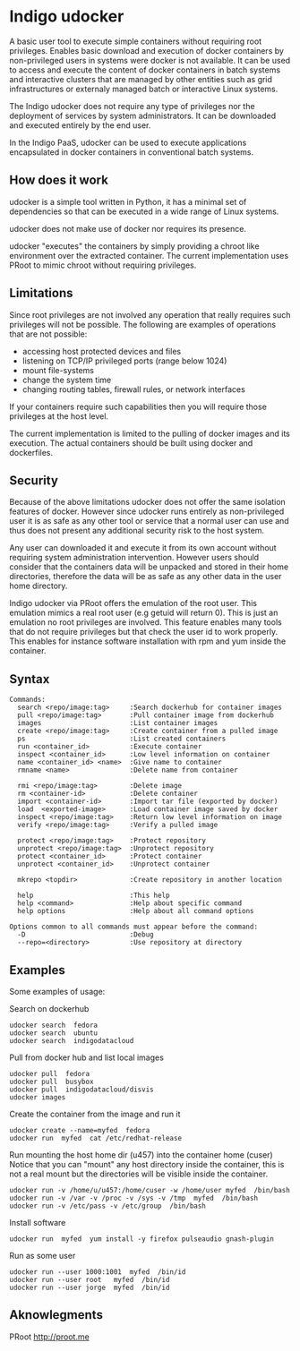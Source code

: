 # Indigo udocker
A basic user tool to execute simple containers without requiring root 
privileges. Enables basic download and execution of docker containers 
by non-privileged users in systems were docker is not available.
It can be used to access and execute the content of docker containers 
in batch systems and interactive clusters that are managed by other 
entities such as grid infrastructures or externaly managed batch or
interactive Linux systems.

The Indigo udocker does not require any type of privileges nor the
deployment of services by system administrators. It can be downloaded
and executed entirely by the end user. 

In the Indigo PaaS, udocker can be used to execute applications
encapsulated in docker containers in conventional batch systems.

## How does it work
udocker is a simple tool written in Python, it has a minimal set
of dependencies so that can be executed in a wide range of Linux
systems. 

udocker does not make use of docker nor requires its presence.

udocker "executes" the containers by simply providing a chroot like 
environment over the extracted container. The current implementation 
uses PRoot to mimic chroot without requiring privileges. 

## Limitations
Since root privileges are not involved any operation that really 
requires such privileges will not be possible. The following  are
examples of operations that are not possible:

* accessing host protected devices and files
* listening on TCP/IP privileged ports (range below 1024)
* mount file-systems
* change the system time
* changing routing tables, firewall rules, or network interfaces

If your containers require such capabilities then you will require
those privileges at the host level.  

The current implementation is limited to the pulling of docker images 
and its execution. The actual containers should be built using docker
and dockerfiles.

## Security
Because of the above limitations udocker does not offer the same isolation 
features of docker. However since udocker runs entirely as non-privileged 
user it is as safe as any other tool or service that a normal user can use 
and thus does not present any additional security risk to the host system. 

Any user can downloaded it and execute it from its own account without 
requiring system administration intervention. However users should consider
that the containers data will be unpacked and stored in their home
directories, therefore the data will be as safe as any other data in the 
user home directory.

Indigo udocker via PRoot offers the emulation of the root user. This emulation
mimics a real root user (e.g getuid will return 0). This is just an emulation
no root privileges are involved. This feature enables many tools that do not 
require privileges but that check the user id to work properly. This enables
for instance software installation with rpm and yum inside the container.

## Syntax
```
Commands:
  search <repo/image:tag>     :Search dockerhub for container images
  pull <repo/image:tag>       :Pull container image from dockerhub
  images                      :List container images
  create <repo/image:tag>     :Create container from a pulled image
  ps                          :List created containers
  run <container_id>          :Execute container 
  inspect <container_id>      :Low level information on container
  name <container_id> <name>  :Give name to container
  rmname <name>               :Delete name from container

  rmi <repo/image:tag>        :Delete image
  rm <container-id>           :Delete container
  import <container-id>       :Import tar file (exported by docker)
  load  <exported-image>      :Load container image saved by docker
  inspect <repo/image:tag>    :Return low level information on image
  verify <repo/image:tag>     :Verify a pulled image

  protect <repo/image:tag>    :Protect repository
  unprotect <repo/image:tag>  :Unprotect repository
  protect <container_id>      :Protect container
  unprotect <container_id>    :Unprotect container

  mkrepo <topdir>             :Create repository in another location

  help                        :This help
  help <command>              :Help about specific command
  help options                :Help about all command options

Options common to all commands must appear before the command:
  -D                          :Debug
  --repo=<directory>          :Use repository at directory
```

## Examples
Some examples of usage:

Search on dockerhub
```
udocker search  fedora
udocker search  ubuntu
udocker search  indigodatacloud
```

Pull from docker hub and list local images
```
udocker pull  fedora
udocker pull  busybox
udocker pull  indigodatacloud/disvis
udocker images
```

Create the container from the image and run it
```
udocker create --name=myfed  fedora
udocker run  myfed  cat /etc/redhat-release
```

Run mounting the host home dir (u457) into the container home (cuser)
Notice that you can "mount" any host directory inside the container,
this is not a real mount but the directories will be visible inside 
the container.
```
udocker run -v /home/u/u457:/home/cuser -w /home/user myfed  /bin/bash
udocker run -v /var -v /proc -v /sys -v /tmp  myfed  /bin/bash
udocker run -v /etc/pass -v /etc/group  /bin/bash
```

Install software
```
udocker run  myfed  yum install -y firefox pulseaudio gnash-plugin
```

Run as some user
```
udocker run --user 1000:1001  myfed  /bin/id
udocker run --user root   myfed  /bin/id
udocker run --user jorge  myfed  /bin/id
```

## Aknowlegments

PRoot http://proot.me
